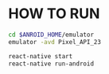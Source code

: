 # HOW TO RUN

```bash
cd $ANROID_HOME/emulator
emulator -avd Pixel_API_23
```

```bash
react-native start
react-native run-android
```
